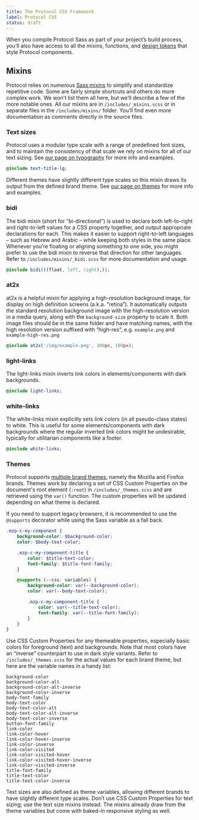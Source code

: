 ```yaml
---
title: The Protocol CSS Framework
label: Protocol CSS
status: draft
---
```


When you compile Protocol Sass as part of your project’s build process, you’ll
also have access to all the mixins, functions, and [design tokens](/docs/fundamentals/design-tokens)
that style Protocol components.

## Mixins

Protocol relies on numerous [Sass mixins](https://sass-lang.com/documentation/at-rules/mixin)
to simplify and standardize repetitive code. Some are fairly simple shortcuts and
others do more complex work. We won’t list them all here, but we’ll describe a
few of the more notable ones. All our mixins are in `/includes/_mixins.scss` or
in separate files in the `/includes/mixins/` folder. You’ll find even more
documentation as comments directly in the source files.

### Text sizes
Protocol uses a modular type scale with a range of predefined font sizes, and to
maintain the consistency of that scale we rely on mixins for all of our text
sizing. See [our page on typography](/docs/fundamentals/typography) for more info
and examples.

```scss
@include text-title-lg;
```

Different themes have slightly different type scales so this mixin draws its
output from the defined brand theme. See [our page on themes](/docs/fundamentals/brand-themes)
for more info and examples.

### bidi
The bidi mixin (short for “bi-directional”) is used to declare both left-to-right
and right-to-left values for a CSS property together, and output appropriate
declarations for each. This makes it easier to support right-to-left languages –
such as Hebrew and Arabic – while keeping both styles in the same place. Whenever
you’re floating or aligning something to one side, you might prefer to use the
bidi mixin to reverse that direction for other languages. Refer to
`/includes/mixins/_bidi.scss` for more documentation and usage.

```scss
@include bidi(((float, left, right),));
```

### at2x
at2x is a helpful mixin for applying a high-resolution background image, for
display on high definition screens (a.k.a. “retina”). It automatically outputs
the standard resolution background image with the high-resolution version in a
media query, along with the `background-size` property to scale it. Both image
files should be in the same folder and have matching names, with the high
resolution version suffixed with “high-res”, e.g. `example.png` and
`example-high-res.png`

```scss
@include at2x('/img/example.png', 100px, 100px);
```

### light-links
The light-links mixin inverts link colors in elements/components with dark
backgrounds.

```scss
@include light-links;
```

### white-links
The white-links mixin explicitly sets link colors (in all pseudo-class states) to
white. This is useful for some elements/components with dark backgrounds where
the regular inverted link colors might be undesirable, typically for utilitarian
components like a footer.

```scss
@include white-links;
```

### Themes

Protocol supports [multiple brand themes](/docs/fundamentals/brand-themes), namely
the Mozilla and Firefox brands. Themes work by declaring a set of CSS Custom Properties
on the document's root element (`:root`) in `/includes/_themes.scss` and are retrieved
using the `var()` function. The custom properties will be updated depending on what theme is declared.

If you need to support legacy browsers, it is recommended to use the `@supports` decorator
while using the Sass variable as a fall back.

```scss
.mzp-c-my-component {
    background-color: $background-color;
    color: $body-text-color;

    .mzp-c-my-component-title {
        color: $title-text-color;
        font-family: $title-font-family;
    }

    @supports (--css: variables) {
        background-color: var(--background-color);
        color: var(--body-text-color);

        .mzp-c-my-component-title {
            color: var(--title-text-color);
            font-family: var(--title-font-family);
        }
    }
}
```

Use CSS Custom Properties for any themeable properties, especially basic
colors for foreground (text) and backgrounds. Note that most colors have an
“inverse” counterpart to use in dark style variants. Refer to `/includes/_themes.scss`
for the actual values for each brand theme, but here are the variable names in a
handy list:

```text
background-color
background-color-alt
background-color-alt-inverse
background-color-inverse
body-font-family
body-text-color
body-text-color-alt
body-text-color-alt-inverse
body-text-color-inverse
button-font-family
link-color
link-color-hover
link-color-hover-inverse
link-color-inverse
link-color-visited
link-color-visited-hover
link-color-visited-hover-inverse
link-color-visited-inverse
title-font-family
title-text-color
title-text-color-inverse
```

Text sizes are also defined as theme variables, allowing different brands to have
slightly different type scales. Don’t use CSS Custom Properties for text
sizing; use the text size mixins instead. The mixins already draw from the theme
variables but come with baked-in responsive styling as well.

